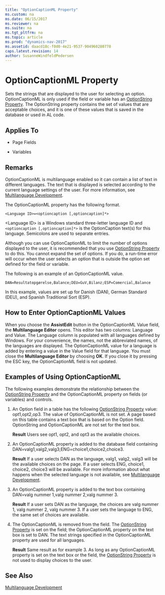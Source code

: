 ```yaml
---
title: "OptionCaptionML Property"
ms.custom: na
ms.date: 06/15/2017
ms.reviewer: na
ms.suite: na
ms.tgt_pltfrm: na
ms.topic: article
ms.prod: "dynamics-nav-2017"
ms.assetid: daacd18c-f0d0-4e21-9537-904960280778
caps.latest.revision: 14
author: SusanneWindfeldPedersen
---
```

# OptionCaptionML Property
Sets the strings that are displayed to the user for selecting an option. OptionCaptionML is only used if the field or variable has an [OptionString Property](devenv-optionstring-property.md). The OptionString property contains the set of values that are acceptable choices, and it is one of these values that is saved in the database or used in AL code.  
  
## Applies To  
  
-   Page Fields  
  
-   Variables  
  
## Remarks  
 OptionCaptionML is multilanguage enabled so it can contain a list of text in different languages. The text that is displayed is selected according to the current language settings of the user. For more information, see [Multilanguage Development](../devenv-multilanguage-development.md).  
  
 The OptionCaptionML property has the following format.  
  
```  
<Language ID>=<optioncaption [,optioncaption]*>  
```  
  
 \<Language ID> is a Windows standard three-letter language ID and `<optioncaption [,optioncaption]*>` is the OptionCaption text(s) for this language. Semicolons are used to separate entries.  
  
 Although you can use OptionCaptionML to limit the number of options displayed to the user, it is recommended that you use [OptionString Property](devenv-optionstring-property.md) to do this. You cannot expand the set of options. If you do, a run-time error will occur when the user selects an option that is outside the option set defined for the field or variable.  
  
 The following is an example of an OptionCaptionML value.  
  
```  
DAN=Resultatopgørelse,Balance;DEU=GuV,Bilanz;ESP=Comercial,Balance  
```  
  
 In this example, values are set up for Danish \(DAN\), German Standard \(DEU\), and Spanish Traditional Sort \(ESP\).  
  
## How to Enter OptionCaptionML Values  
 When you choose the **AssistEdit** button in the OptionCaptionML Value field, the **Multilanguage Editor** opens. This editor has two columns: Language and Value. The Language column is populated with all languages defined by Windows. For your convenience, the names, not the abbreviated names, of the languages are displayed. The OptionCaptionML value for a language is added by entering a value in the Value field for that language. You must close the **Multilanguage Editor** by choosing **OK**. If you close it by pressing the ESC key, the OptionCaptionML field is not updated.  
  
## Examples of Using OptionCaptionML  
 The following examples demonstrate the relationship between the [OptionString Property](devenv-optionstring-property.md) and the OptionCaptionML property on fields \(or variables\) and controls.  
  
1.  An Option field in a table has the following [OptionString Property](devenv-optionstring-property.md) value: opt1,opt2,op3. The value of OptionCaptionML is not set. A page based on this table contains a text box that is based on the Option field. OptionString and OptionCaptionML are not set for the text box.  
  
     **Result** Users see opt1, opt2, and opt3 as the available choices.  
  
2.  An OptionCaptionML property is added to the database field containing DAN=valg1,valg2,valg3;ENG=choice1,choice2,choice3.  
  
     **Result** If a user selects DAN as the language, valg1, valg2, valg3 will be the available choices on the page. If a user selects ENG, choice1, choice2, choice3 will be available. For more information about what happens when the selected language is not available, see [Multilanguage Development](../devenv-multilanguage-development.md).  
  
3.  An OptionCaptionML property is added to the text box containing DAN=valg nummer 1,valg nummer 2,valg nummer 3.  
  
     **Result** If a user sets DAN as the language, the choices are valg nummer 1, valg nummer 2, valg nummer 3. If a user sets the language to ENG, the same set of choices are available.  
  
4.  The OptionCaptionML is removed from the field. The [OptionString Property](devenv-optionstring-property.md) is set on the field; the OptionCaptionML property on the text box is set to DAN. The text strings specified in the OptionCaptionML property are used for all languages.  
  
     **Result** Same result as for example 3. As long as any OptionCaptionML property is set on the text box or the field, the [OptionString Property](devenv-optionstring-property.md) is not used to display choices to the user.  
  
## See Also  
 [Multilanguage Development](../devenv-multilanguage-development.md)